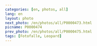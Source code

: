 ```yaml
---
categories: [en, photos, all]
lang: en
layout: photo
next_photo: /en/photos/all/P0000473.html
picname: P0000474
prev_photo: /en/photos/all/P0000475.html
tags: [Fotofalle, Leopard]
---
```

